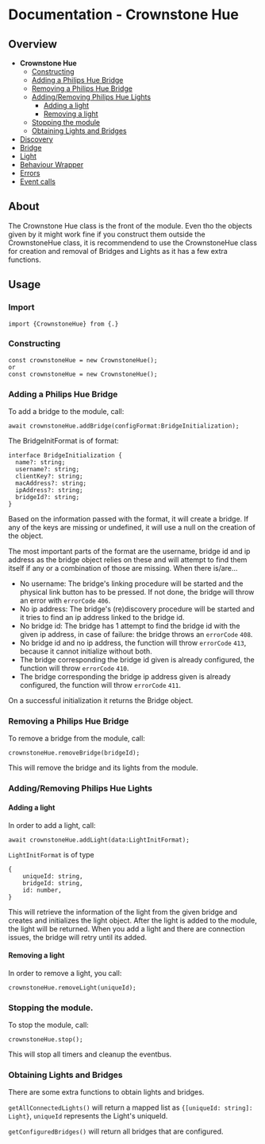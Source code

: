 # Documentation - Crownstone Hue 
## Overview
 - **Crownstone Hue**
	- [Constructing](#Constructing)
	- [Adding a Philips Hue Bridge](#adding-a-philips-hue-bridge)
	- [Removing a Philips Hue Bridge](#removing-a-philips-hue-bridge)
	- [Adding/Removing Philips Hue Lights](#addingremoving-philips-hue-lights)
		- [Adding a light](#adding-a-light)
		- [Removing a light](#removing-a-light) 
	-  [Stopping the module](#stopping-the-module)
	-  [Obtaining Lights and Bridges](#obtaining-lights-and-bridges)
 - [Discovery](/documentation/Discovery.md)
 - [Bridge](/documentation/Bridge.md)
 - [Light](/documentation/Light.md)
 - [Behaviour Wrapper](/documentation/BehaviourWrapper.md)
 - [Errors](/documentation/Errors.md)
 - [Event calls](/documentation/EventCalls.md) 

## About
The Crownstone Hue class is the front of the module. Even tho the objects given by it might work fine if you construct them outside the CrownstoneHue class, it is recommendend to use the CrownstoneHue class for creation and removal of Bridges and Lights as it has a few extra functions.

## Usage 
### Import
```import {CrownstoneHue} from {.}```
### Constructing

``` 
const crownstoneHue = new CrownstoneHue();
or
const crownstoneHue = new CrownstoneHue();

```  

### Adding a Philips Hue Bridge
To add a bridge to the module, call:
```
await crownstoneHue.addBridge(configFormat:BridgeInitialization);
``` 

The BridgeInitFormat is of format:
```
interface BridgeInitialization {  
  name?: string;  
  username?: string;  
  clientKey?: string;  
  macAddress?: string;  
  ipAddress?: string;  
  bridgeId?: string;  
}
```

Based on the information passed with the format, it will create a bridge.
If any of the keys are missing or undefined, it will use a null on the creation of the object.

The most important parts of the format are the username, bridge id and ip address as the bridge object relies on these and will attempt to find them itself if any or a combination of those are missing.
When there is/are...
 - No username: The bridge's linking procedure will be started and the physical
   link button has to be pressed. If not done, the bridge will throw an error with ``errorCode`` `406`. 
  - No ip address: The bridge's (re)discovery procedure will be started and it tries to find an ip address linked to the bridge id.
  - No bridge id: The bridge has 1 attempt to find the bridge id with the given ip address, in case of failure: the bridge throws an `errorCode` `408`.
  - No bridge id and no ip address, the function will throw `errorCode` `413`, because it cannot initialize without both.
  - The bridge corresponding the bridge id given is already configured,  the function will throw `errorCode` `410`.
  - The bridge corresponding the bridge ip address given is already configured,  the function will throw `errorCode` `411`.

On a successful initialization it returns the Bridge object.

 

### Removing a Philips Hue Bridge
To remove a bridge from the module, call:
```
crownstoneHue.removeBridge(bridgeId);
``` 
This will remove the bridge and its lights from the module.

### Adding/Removing Philips Hue Lights
#### Adding a light
In order to add a light, call:
```
await crownstoneHue.addLight(data:LightInitFormat);
``` 

`LightInitFormat` is of type 
```
{
	uniqueId: string,
	bridgeId: string,
	id: number,
} 
```
This will retrieve the information of the light from the given bridge and creates and initializes the light object.
After the light is added to the module, the light will be returned.
When you add a light and there are connection issues, the bridge will retry until its added.

#### Removing a light
In order to remove a light, you call:
```
crownstoneHue.removeLight(uniqueId);
```  

### Stopping the module.
To stop the module, call:
```
crownstoneHue.stop();
```
This will stop all timers and cleanup the eventbus.


### Obtaining Lights and Bridges
There are some extra functions to obtain lights and bridges.

```getAllConnectedLights()```  will return a mapped list as `{[uniqueId: string]: Light}`, `uniqueId` represents the Light's uniqueId.

```getConfiguredBridges()```  will return all bridges that are configured. 